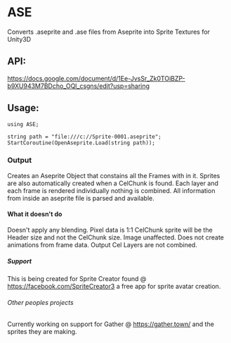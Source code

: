 # ASE
Converts .aseprite and .ase files from Aseprite into Sprite Textures for Unity3D

## API:
https://docs.google.com/document/d/1Ee-JvsSr_Zk0TOiBZP-b9XU943M7BDcho_OQl_csgns/edit?usp=sharing

## Usage:
```
using ASE;

string path = "file:///c://Sprite-0001.aseprite";
StartCoroutine(OpenAseprite.Load(string path));
```

### Output
Creates an Aseprite Object that constains all the Frames with in it.
Sprites are also automatically created when a CelChunk is found.
Each layer and each frame is rendered individually nothing is combined.
All information from inside an aseprite file is parsed and available.

#### What it doesn't do
Doesn't apply any blending. Pixel data is 1:1
CelChunk sprite will be the Header size and not the CelChunk size. Image unaffected.
Does not create animations from frame data.
Output Cel Layers are not combined.

##### Support
This is being created for Sprite Creator found @ https://facebook.com/SpriteCreator3 a free app for sprite avatar creation.

###### Other peoples projects
Currently working on support for Gather @ https://gather.town/ and the sprites they are making.
